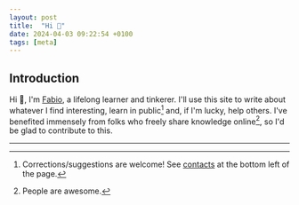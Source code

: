 ```yaml
---
layout: post
title:  "Hi 👋"
date: 2024-04-03 09:22:54 +0100
tags: [meta]
---
```


## Introduction

Hi 👋, I'm [Fabio](https://fnery.io/about/), a lifelong learner and tinkerer. I'll use this site to write about whatever I find interesting, learn in public[^1] and, if I'm lucky, help others. I've benefited immensely from folks who freely share knowledge online[^2], so I'd be glad to contribute to this.

---

[^1]: Corrections/suggestions are welcome! See [contacts](https://fnery.io/posts/no-comments/) at the bottom left of the page.
[^2]: People are awesome.
